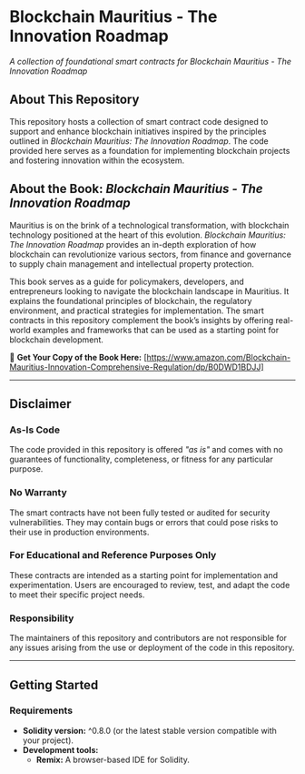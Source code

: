 # Blockchain Mauritius - The Innovation Roadmap  
*A collection of foundational smart contracts for Blockchain Mauritius - The Innovation Roadmap*

## About This Repository  
This repository hosts a collection of smart contract code designed to support and enhance blockchain initiatives inspired by the principles outlined in *Blockchain Mauritius: The Innovation Roadmap*. The code provided here serves as a foundation for implementing blockchain projects and fostering innovation within the ecosystem.

## About the Book: *Blockchain Mauritius - The Innovation Roadmap*  
Mauritius is on the brink of a technological transformation, with blockchain technology positioned at the heart of this evolution. *Blockchain Mauritius: The Innovation Roadmap* provides an in-depth exploration of how blockchain can revolutionize various sectors, from finance and governance to supply chain management and intellectual property protection.

This book serves as a guide for policymakers, developers, and entrepreneurs looking to navigate the blockchain landscape in Mauritius. It explains the foundational principles of blockchain, the regulatory environment, and practical strategies for implementation. The smart contracts in this repository complement the book’s insights by offering real-world examples and frameworks that can be used as a starting point for blockchain development.

🔗 **Get Your Copy of the Book Here:** [https://www.amazon.com/Blockchain-Mauritius-Innovation-Comprehensive-Regulation/dp/B0DWD1BDJJ]  

---

## Disclaimer  

### As-Is Code  
The code provided in this repository is offered *"as is"* and comes with no guarantees of functionality, completeness, or fitness for any particular purpose.

### No Warranty  
The smart contracts have not been fully tested or audited for security vulnerabilities. They may contain bugs or errors that could pose risks to their use in production environments.

### For Educational and Reference Purposes Only  
These contracts are intended as a starting point for implementation and experimentation. Users are encouraged to review, test, and adapt the code to meet their specific project needs.

### Responsibility  
The maintainers of this repository and contributors are not responsible for any issues arising from the use or deployment of the code in this repository.

---

## Getting Started  

### Requirements  
- **Solidity version:** ^0.8.0 (or the latest stable version compatible with your project).  
- **Development tools:**  
  - **Remix:** A browser-based IDE for Solidity.  

